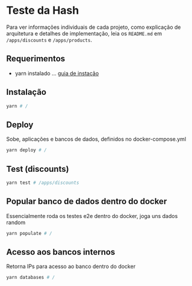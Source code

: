 # Teste da Hash

Para ver informações individuais de cada projeto, como explicação de arquitetura e detalhes de implementação, leia os `README.md` em `/apps/discounts` e `/apps/products`.

## Requerimentos

- yarn instalado ... [guia de instação](https://yarnpkg.com/en/docs/install#alternatives-stable)

## Instalação

```sh
yarn # /
```

## Deploy

Sobe, aplicações e bancos de dados, definidos no docker-compose.yml

```sh
yarn deploy # /
```

## Test (discounts)

```sh
yarn test # /apps/discounts
```

## Popular banco de dados dentro do docker

Essencialmente roda os testes e2e dentro do docker, joga uns dados random

```sh
yarn populate # /
```

## Acesso aos bancos internos

Retorna IPs para acesso ao banco dentro do docker

```sh
yarn databases # /
```
